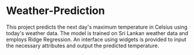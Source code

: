 # Weather-Prediction
This project predicts the next day's maximum temperature in Celsius using today's weather data. The model is trained on Sri Lankan weather data and employs Ridge Regression. An interface using widgets is provided to input the necessary attributes and output the predicted temperature.
